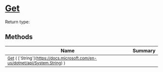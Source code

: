 # [Get](./FeatureDescriptor`1-100663422.md)


Return type:
## Methods

| Name | Summary | 
| --- | --- | 
| <sub>[Get](./FeatureDescriptor`1-100663422.md) ( [`String`](https://docs.microsoft.com/en-us/dotnet/api/System.String) )</sub><img width=200/>| <sub></sub>| <br>


